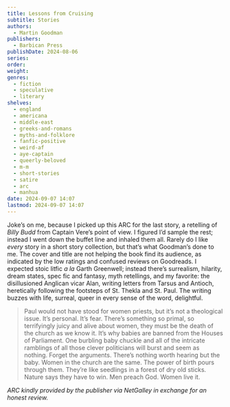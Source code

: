 ```yaml
---
title: Lessons from Cruising
subtitle: Stories
authors:
  - Martin Goodman
publishers:
  - Barbican Press
publishDate: 2024-08-06
series: 
order: 
weight: 
genres:
  - fiction
  - speculative
  - literary
shelves:
  - england
  - americana
  - middle-east
  - greeks-and-romans
  - myths-and-folklore
  - fanfic-positive
  - weird-af
  - aye-captain
  - queerly-beloved
  - m-m
  - short-stories
  - satire
  - arc
  - manhua
date: 2024-09-07 14:07
lastmod: 2024-09-07 14:07
---
```

Joke’s on me, because I picked up this ARC for the last story, a retelling of *Billy Budd* from Captain Vere’s point of view. I figured I’d sample the rest; instead I went down the buffet line and inhaled them all. Rarely do I like *every* story in a short story collection, but that’s what Goodman’s done to me. The cover and title are not helping the book find its audience, as indicated by the low ratings and confused reviews on Goodreads. I expected stoic litfic *a la* Garth Greenwell; instead there’s surrealism, hilarity, dream states, spec fic and fantasy, myth retellings, and my favorite: the disillusioned Anglican vicar Alan, writing letters from Tarsus and Antioch, heretically following the footsteps of St. Thekla and St. Paul. The writing buzzes with life, surreal, queer in every sense of the word, delightful. 

> Paul would not have stood for women priests, but it’s not a theological issue. It’s personal. It’s fear. There’s something so primal, so terrifyingly juicy and alive about women, they must be the death of the church as we know it. It’s why babies are banned from the Houses of Parliament. One burbling baby chuckle and all of the intricate ramblings of all those clever politicians will burst and seem as nothing. Forget the arguments. There’s nothing worth hearing but the baby. Women in the church are the same. The power of birth pours through them. They’re like seedlings in a forest of dry old sticks. Nature says they have to win. Men preach God. Women live it.

*ARC kindly provided by the publisher via NetGalley in exchange for an honest review.*